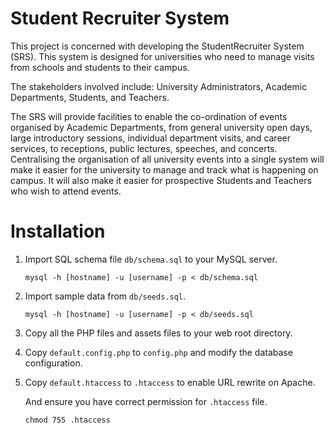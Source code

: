 # Student Recruiter System

This project is concerned with developing the StudentRecruiter System (SRS). This system is designed for universities who need to manage visits from schools and students to their campus.

The stakeholders involved include: University Administrators, Academic Departments, Students, and Teachers.

The SRS will provide facilities to enable the co-ordination of events organised by Academic Departments, from general university open days, large introductory sessions, individual department visits, and career services, to receptions, public lectures, speeches, and concerts. Centralising the organisation of all university events into a single system will make it easier for the university to manage and track what is happening on campus. It will also make it easier for prospective Students and Teachers who wish to attend events.

# Installation

1. Import SQL schema file `db/schema.sql` to your MySQL server.

	```shell
	mysql -h [hostname] -u [username] -p < db/schema.sql
	```
2. Import sample data from `db/seeds.sql`.

	```shell
	mysql -h [hostname] -u [username] -p < db/seeds.sql
	```
2. Copy all the PHP files and assets files to your web root directory.

3. Copy `default.config.php` to `config.php` and modify the database configuration.

4. Copy `default.htaccess` to `.htaccess` to enable URL rewrite on Apache.
    
    And ensure you have correct permission for `.htaccess` file.
    ```shell
    chmod 755 .htaccess
    ```
